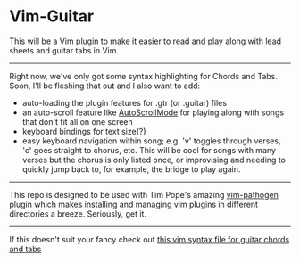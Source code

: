 # Vim-Guitar

This will be a Vim plugin to make it easier to read and play along with lead sheets
and guitar tabs in Vim.

---------------------------------

Right now, we've only got some syntax highlighting for Chords and Tabs. Soon, I'll be 
fleshing that out and I also want to add:

* auto-loading the plugin features for .gtr (or .guitar) files
* an auto-scroll feature like [AutoScrollMode](http://www.vim.org/scripts/script.php?script_id=2041)
  for playing along with songs that don't fit all on one screen
* keyboard bindings for text size(?)
* easy keyboard navigation within song; e.g. 'v' toggles through verses, 'c' goes straight to chorus, etc.
  This will be cool for songs with many verses but the chorus is only listed once, or improvising
  and needing to quickly jump back to, for example, the bridge to play again.

--------------------

This repo is designed to be used with Tim Pope's amazing [vim-pathogen](https://github.com/tpope/vim-pathogen) plugin which
makes installing and managing vim plugins in different directories a breeze. Seriously, get it.

----------------------

If this doesn't suit your fancy check out [this vim syntax file for guitar chords and tabs](http://www.vim.org/scripts/script.php?script_id=2110)

